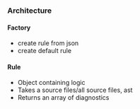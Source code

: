
### Architecture

#### Factory
- create rule from json
- create default rule

#### Rule
- Object containing logic
- Takes a source files/all source files, ast
- Returns an array of diagnostics

